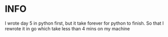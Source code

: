 # INFO

I wrote day 5 in python first, but it take forever for python to finish. So that I rewrote it in go which take less than 4 mins on my machine
